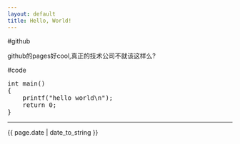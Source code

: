 ```yaml
---
layout: default
title: Hello, World!
---
```


#github

github的pages好cool,真正的技术公司不就该这样么?

#code

<pre class="prettyprint">
int main()
{
    printf("hello world\n");
    return 0;
}
</pre>


----

{{ page.date | date_to_string }}
